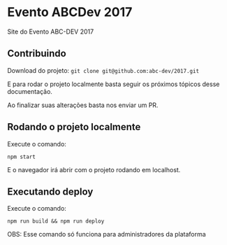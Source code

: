 # Evento ABCDev 2017
Site do Evento ABC-DEV 2017

## Contribuindo

Download do projeto: `git clone git@github.com:abc-dev/2017.git`

E para rodar o projeto localmente basta seguir os próximos tópicos desse documentação.

Ao finalizar suas alterações basta nos enviar um PR.

## Rodando o projeto localmente

Execute o comando:

```
npm start
```

E o navegador irá abrir com o projeto rodando em localhost.

## Executando deploy

Execute o comando:

```
npm run build && npm run deploy
```

OBS: Esse comando só funciona para administradores da plataforma
